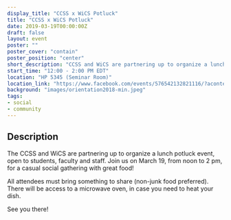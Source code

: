 ```yaml
---
display_title: "CCSS x WiCS Potluck"
title: "CCSS x WiCS Potluck"
date: 2019-03-19T00:00:00Z
draft: false
layout: event
poster: ""
poster_cover: "contain"
poster_position: "center"
short_description: "CCSS and WiCS are partnering up to organize a lunch potluck event!"
start_time: "12:00 - 2:00 PM EDT"
location: "HP 5345 (Seminar Room)"
location_link: "https://www.facebook.com/events/576542132821116/?acontext=%7B%22event_action_history%22%3A[%7B%22surface%22%3A%22page%22%7D]%7D"
background: "images/orientation2018-min.jpeg"
tags:
- social
- community
---
```


## Description

The CCSS and WiCS are partnering up to organize a lunch potluck event, open to students, faculty and staff. Join us on March 19, from noon to 2 pm, for a casual social gathering with great food!

All attendees must bring something to share (non-junk food preferred). There will be access to a microwave oven, in case you need to heat your dish.

See you there!